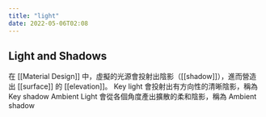 ```yaml
---
title: "light"
date: 2022-05-06T02:08
---
```

## Light and Shadows
在 [[Material Design]] 中，虛擬的光源會投射出陰影（[[shadow]]），進而營造出 [[surface]] 的 [[elevation]]。
Key light 會投射出有方向性的清晰陰影，稱為 Key shadow
Ambient Light 會從各個角度產出擴散的柔和陰影，稱為 Ambient shadow